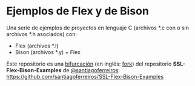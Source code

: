 # Ejemplos de Flex y de Bison

Una serie de ejemplos de proyectos en lenguaje C (archivos \*.c con o sin archivos \*.h asociados) con:
- Flex (archivos \*.l)
- Bison (archivos \*.y) + Flex

Este repositorio es una [bifurcación](https://docs.github.com/es/get-started/quickstart/fork-a-repo) (en inglés: [fork](https://docs.github.com/en/get-started/quickstart/fork-a-repo)) del repositorio **SSL-Flex-Bison-Examples** de [@santiagoferreiros](https://github.com/santiagoferreiros): https://github.com/santiagoferreiros/SSL-Flex-Bison-Examples